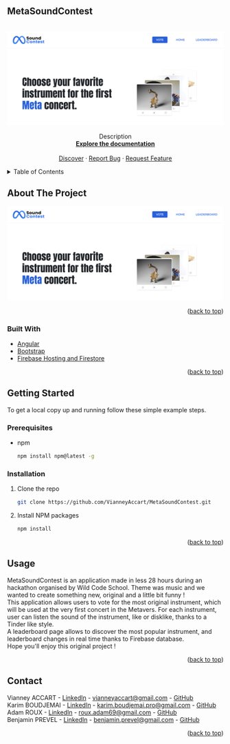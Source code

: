 <div id="top"></div>

## MetaSoundContest

<!-- PROJECT LOGO -->
<br />
<div align="center">
  <a href="https://github.com/VianneyAccart/MetaSoundContest">
    <img src="src/assets/image/meta-sound-contest.png" alt="Logo">
  </a>

  <p align="center">
    Description
    <br />
    <a href="https://github.com/VianneyAccart/MetaSoundContest"><strong>Explore the documentation</strong></a>
    <br />
    <br />
    <a href="https://meta-sound-contest.web.app/">Discover</a>
    ·
    <a href="https://github.com/VianneyAccart/MetaSoundContest/issues">Report Bug</a>
    ·
    <a href="https://github.com/VianneyAccart/MetaSoundContest/pulls">Request Feature</a>
  </p>
</div>

<!-- TABLE OF CONTENTS -->
<details>
  <summary>Table of Contents</summary>
  <ol>
    <li>
      <a href="#about-the-project">About The Project</a>
      <ul>
        <li><a href="#built-with">Built With</a></li>
      </ul>
    </li>
    <li>
      <a href="#getting-started">Getting Started</a>
      <ul>
        <li><a href="#prerequisites">Prerequisites</a></li>
        <li><a href="#installation">Installation</a></li>
      </ul>
    </li>
    <li><a href="#usage">Usage</a></li>
    <li><a href="#contact">Contact</a></li>
  </ol>
</details>

<!-- ABOUT THE PROJECT -->

## About The Project

[![Product Name Screen Shot][product-screenshot]](https://meta-sound-contest.web.app/)

<p align="right">(<a href="#top">back to top</a>)</p>

### Built With

- [Angular](https://angular.io/)
- [Bootstrap](https://getbootstrap.com)
- [Firebase Hosting and Firestore](https://firebase.google.com/)

<p align="right">(<a href="#top">back to top</a>)</p>

<!-- GETTING STARTED -->

## Getting Started

To get a local copy up and running follow these simple example steps.

### Prerequisites

- npm
  ```sh
  npm install npm@latest -g
  ```

### Installation

1. Clone the repo
   ```sh
   git clone https://github.com/VianneyAccart/MetaSoundContest.git
   ```
2. Install NPM packages
   ```sh
   npm install
   ```

<p align="right">(<a href="#top">back to top</a>)</p>

<!-- USAGE EXAMPLES -->

## Usage

MetaSoundContest is an application made in less 28 hours during an hackathon organised by Wild Code School. Theme was music and we wanted to create something new, original and a little bit funny !<br>
This application allows users to vote for the most original instrument, which will be used at the very first concert in the Metavers. For each instrument, user can listen the sound of the instrument, like or disklike, thanks to a Tinder like style.<br>
A leaderboard page allows to discover the most popular instrument, and leaderboard changes in real time thanks to Firebase database.<br>
Hope you'll enjoy this original project !<br>

<p align="right">(<a href="#top">back to top</a>)</p>

<!-- CONTACT -->

## Contact

Vianney ACCART - [LinkedIn](https://www.linkedin.com/in/vianneyaccart/) - vianneyaccart@gmail.com - [GitHub](https://github.com/VianneyAccart)<br>
Karim BOUDJEMAI - [LinkedIn](https://www.linkedin.com/in/karim-boudjemai-%F0%9F%96%A5-87490b221/) - karim.boudjemai.pro@gmail.com - [GitHub](https://github.com/Kariim42)<br>
Adam ROUX - [LinkedIn](https://www.linkedin.com/in/adamroux/) - roux.adam69@gmail.com - [GitHub](https://github.com/AdamRoux)<br>
Benjamin PREVEL - [LinkedIn](https://www.linkedin.com/in/benjamin-prevel-48125469/) - benjamin.prevel@gmail.com - [GitHub](https://github.com/BenPrevel)<br>

<p align="right">(<a href="#top">back to top</a>)</p>

<!-- MARKDOWN LINKS & IMAGES -->
<!-- https://www.markdownguide.org/basic-syntax/#reference-style-links -->

[product-screenshot]: src/assets/image/meta-sound-contest.png

